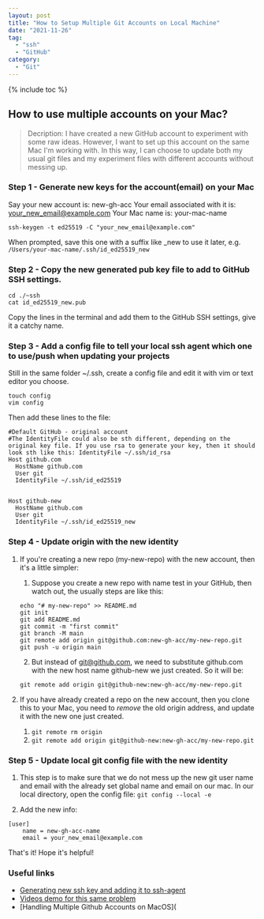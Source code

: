 ```yaml
---
layout: post
title: "How to Setup Multiple Git Accounts on Local Machine"
date: "2021-11-26"
tag:
  - "ssh"
  - "GitHub"
category:
  - "Git"
---
```


{% include toc %}

## How to use multiple accounts on your Mac?

> Decription: I have created a new GitHub account to experiment with some raw ideas. However, I want to set up this account on the same Mac I'm working with. In this way, I can choose to update both my usual git files and my experiment files with different accounts without messing up.

### Step 1 - Generate new keys for the account(email) on your Mac

Say your new account is: new-gh-acc
Your email associated with it is: your_new_email@example.com
Your Mac name is: your-mac-name

```terminal
ssh-keygen -t ed25519 -C "your_new_email@example.com"
```

When prompted, save this one with a suffix like \_new to use it later, e.g. `/Users/your-mac-name/.ssh/id_ed25519_new`

### Step 2 - Copy the new generated pub key file to add to GitHub SSH settings.

```terminal
cd ./~ssh
cat id_ed25519_new.pub
```

Copy the lines in the terminal and add them to the GitHub SSH settings, give it a catchy name.

### Step 3 - Add a config file to tell your local ssh agent which one to use/push when updating your projects

Still in the same folder ~/.ssh, create a config file and edit it with vim or text editor you choose.

```terminal
touch config
vim config
```

Then add these lines to the file:

```vim
#Default GitHub - original account
#The IdentityFile could also be sth different, depending on the original key file. If you use rsa to generate your key, then it should look sth like this: IdentityFile ~/.ssh/id_rsa
Host github.com
  HostName github.com
  User git
  IdentityFile ~/.ssh/id_ed25519


Host github-new
  HostName github.com
  User git
  IdentityFile ~/.ssh/id_ed25519_new
```

### Step 4 - Update origin with the new identity

1. If you're creating a new repo (my-new-repo) with the new account, then it's a little simpler:

   1. Suppose you create a new repo with name test in your GitHub, then watch out, the usually steps are like this:

   ```
   echo "# my-new-repo" >> README.md
   git init
   git add README.md
   git commit -m "first commit"
   git branch -M main
   git remote add origin git@github.com:new-gh-acc/my-new-repo.git
   git push -u origin main
   ```

   2. But instead of git@github.com, we need to substitute github.com with the new host name github-new we just created. So it will be:

   ```
   git remote add origin git@github-new:new-gh-acc/my-new-repo.git
   ```

2. If you have already created a repo on the new account, then you clone this to your Mac, you need to _remove_ the old origin address, and update it with the new one just created.

   1. `git remote rm origin`
   2. `git remote add origin git@github-new:new-gh-acc/my-new-repo.git`

### Step 5 - Update local git config file with the new identity

1. This step is to make sure that we do not mess up the new git user name and email with the already set global name and email on our mac. In our local directory, open the config file: `git config --local -e`

2. Add the new info:

```
[user]
    name = new-gh-acc-name
    email = your_new_email@example.com
```

That's it!
Hope it's helpful!

### Useful links

- [Generating new ssh key and adding it to ssh-agent](https://docs.github.com/en/free-pro-team@latest/github/authenticating-to-github/generating-a-new-ssh-key-and-adding-it-to-the-ssh-agent)
- [Videos demo for this same problem](https://code.tutsplus.com/tutorials/quick-tip-how-to-work-with-github-and-multiple-accounts--net-22574)
- [Handling Multiple Github Accounts on MacOS](
